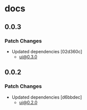 # docs

## 0.0.3

### Patch Changes

- Updated dependencies [02d360c]
  - ui@0.3.0

## 0.0.2

### Patch Changes

- Updated dependencies [d6bbdec]
  - ui@0.2.0
